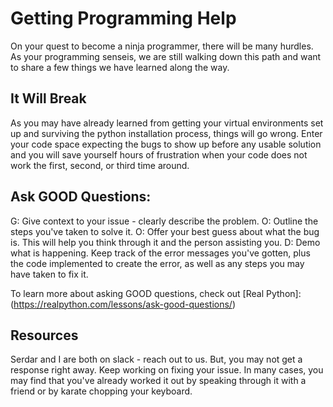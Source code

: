 # Getting Programming Help

On your quest to become a ninja programmer, there will be many hurdles. As your programming senseis, we are still walking down this path and want to share a few things we have learned along the way.

## It Will Break
As you may have already learned from getting your virtual environments set up and surviving the python installation process, things will go wrong. Enter your code space expecting the bugs to show up before any usable solution and you will save yourself hours of frustration when your code does not work the first, second, or third time around. 

## Ask GOOD Questions:
G: Give context to your issue - clearly describe the problem.
O: Outline the steps you've taken to solve it.
O: Offer your best guess about what the bug is. This will help you think through it and the person assisting you.
D: Demo what is happening. Keep track of the error messages you've gotten, plus the code implemented to create the error, as well as any steps you may have taken to fix it.

To learn more about asking GOOD questions, check out [Real Python]: (https://realpython.com/lessons/ask-good-questions/)


##



##



## Resources

Serdar and I are both on slack - reach out to us. But, you may not get a response right away. Keep working on fixing your issue. In many cases, you may find that you've already worked it out by speaking through it with a friend or by karate chopping your keyboard. 


